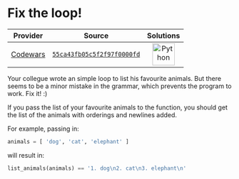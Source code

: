 [_metadata_:generated]: - "true"

# Fix the loop!

<!-- INFO TABLE BEGIN -->

| Provider                                        | Source                                                                               | Solutions                                                                                                                                        |
| :---------------------------------------------: | :----------------------------------------------------------------------------------: | :----------------------------------------------------------------------------------------------------------------------------------------------: |
| [Codewars](../../../docs/providers/Codewars.md) | [`55ca43fb05c5f2f97f0000fd`](https://www.codewars.com/kata/55ca43fb05c5f2f97f0000fd) | [<img src="https://res.cloudinary.com/rascaltwo/image/upload/v1631924087/python_xzdlti.svg" alt="Python" title="Python" width="50" />](solve.py) |

<!-- INFO TABLE END -->

Your collegue wrote an simple loop to list his favourite animals. But there seems to be a minor mistake in the grammar, which prevents the program to work. Fix it! :)

If you pass the list of your favourite animals to the function, you should get the list of the animals with orderings and newlines added.

For example, passing in:
```python
animals = [ 'dog', 'cat', 'elephant' ]
```
will result in:
```python
list_animals(animals) == '1. dog\n2. cat\n3. elephant\n'
```

